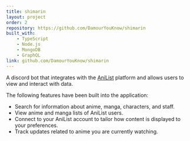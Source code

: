 ```yaml
---
title: shimarin
layout: project
order: 2
repository: https://github.com/DamourYouKnow/shimarin
built_with:
    - TypeScript
    - Node.js
    - MongoDB
    - GraphQL
link: github.com/DamourYouKnow/shimarin
---
```


A discord bot that integrates with the [AniList](https://anilist.co/) platform 
and allows users to view and interact with data.

The following features have been built into the application:
- Search for information about anime, manga, characters, and staff.
- View anime and manga lists of AniList users.
- Connect to your AniList account to tailor how content is displayed to your preferences.
- Track updates related to anime you are currently watching.
